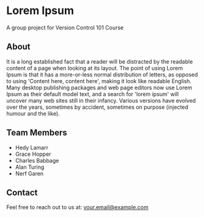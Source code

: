 Lorem Ipsum
===========

A group project for Version Control 101 Course

## About

It is a long established fact that a reader will be distracted by the readable content of a page when looking at its layout. The point of using Lorem Ipsum is that it has a more-or-less normal distribution of letters, as opposed to using 'Content here, content here', making it look like readable English. Many desktop publishing packages and web page editors now use Lorem Ipsum as their default model text, and a search for 'lorem ipsum' will uncover many web sites still in their infancy. Various versions have evolved over the years, sometimes by accident, sometimes on purpose (injected humour and the like).

## Team Members

*   Hedy Lamarr
*   Grace Hopper
*   Charles Babbage
*   Alan Turing
*   Nerf Garen

## Contact

Feel free to reach out to us at: [your.email@example.com](mailto:your.email@example.com)
